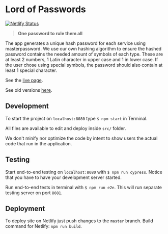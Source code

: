 # Lord of Passwords

[![Netlify Status](https://api.netlify.com/api/v1/badges/afb7858b-8b7a-44b2-8927-3488748bb000/deploy-status)](https://app.netlify.com/sites/lordofpasswords/deploys)

> **One password to rule them all**

The app generates a unique hash password for each service using masterpassword.
We use our own hashing algorithm to ensure the hashed password contains the needed amount of symbols of each type.
These are at least 2 numbers, 1 Latin character in upper case and 1 in lower case.
If the user chose using special symbols, the password should also contain at least 1 special character.

See the [live page](https://lordofpasswords.netlify.app/).

See old versions [here](https://pw.netlify.app).

## Development

To start the project on `localhost:8080` type `$ npm start` in Terminal.

All files are available to edit and deploy inside `src/` folder.

We don't minify nor optimize the code by intent to show users the actual code that run in the application.

## Testing

Start end-to-end testing on `localhost:8080` with `$ npm run cypress`.
Notice that you have to have your development server started.

Run end-to-end tests in terminal with `$ npm run e2e`.
This will run separate testing server on port `8081`.

## Deployment

To deploy site on Netlify just push changes to the `master` branch.
Build command for Netlify: `npm run build`.
